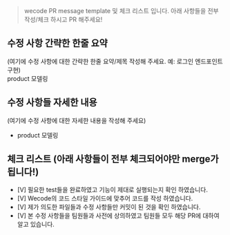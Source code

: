 >wecode PR message template 및 체크 리스트 입니다. 
아래 사항들을 전부 작성/체크 하시고 PR 해주세요!

## 수정 사항 간략한 한줄 요약
(여기에 수정 사항에 대한 간략한 한줄 요약/제목 작성해 주세요. 예: 로그인 엔드포인트 구현)       
		 product 모델링
## 수정 사항들 자세한 내용
(여기에 수정 사항에 대한 자세한 내용을 작성해 주세요)
- product 모델링

## 체크 리스트 (아래 사항들이 전부 체크되어야만 merge가 됩니다!)
- [V] 필요한 test들을 완료하였고 기능이 제대로 실행되는지 확인 하였습니다.
- [V] Wecode의 코드 스타일 가이드에 맞추어 코드를 작성 하였습니다.
- [V] 제가 의도한 파일들과 수정 사항들만 커밋이 된 것을 확인 하였습니다.
- [V] 본 수정 사항들을 팀원들과 사전에 상의하였고 팀원들 모두 해당 PR에 대하여 알고 있습니다.
